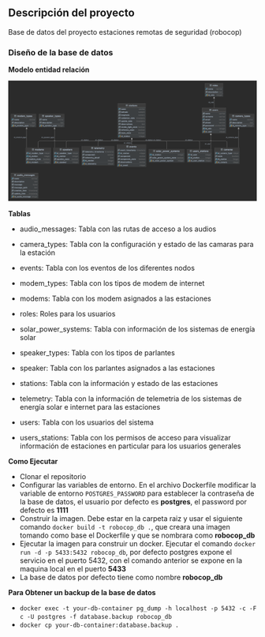 <h2>Descripción del proyecto</h2>

Base de datos del proyecto estaciones remotas de seguridad (robocop)

<h3>Diseño de la base de datos</h3>

**Modelo entidad relación**

![entidad_relacion](assets/robocop_db.png)

**Tablas**

- audio_messages: Tabla con las rutas de acceso a los audios

- camera_types: Tabla con la configuración y estado de las camaras para la estación

- events: Tabla con los eventos de los diferentes nodos

- modem_types:  Tabla con los tipos de modem de internet

- modems: Tabla con los modem asignados a las estaciones

- roles: Roles para los usuarios

- solar_power_systems: Tabla con información de los sistemas de energía solar

- speaker_types: Tabla con los tipos de parlantes

- speaker: Tabla con los parlantes asignados a las estaciones

- stations: Tabla con la información y estado de las estaciones

- telemetry: Tabla con la información de telemetria de los sistemas de energía solar e internet para las estaciones

- users: Tabla con los usuarios del sistema

- users_stations: Tabla con los permisos de acceso para visualizar información de estaciones en particular para los usuarios generales

**Como Ejecutar**

<ul>
<li>Clonar el repositorio</li>
<li>Configurar las variables de entorno. En el archivo Dockerfile modificar la variable de entorno <code>POSTGRES_PASSWORD</code> para establecer la contraseña de la base de datos, el usuario por defecto es <b>postgres</b>, el password por defecto es <b>1111</b></li>
<li>Construir la imagen. Debe estar en la carpeta raiz y usar el siguiente comando <code>docker build -t robocop_db .</code>, que creara una imagen tomando como base el Dockerfile y que se nombrara como <b>robocop_db</b></li>
<li>Ejecutar la imagen para construir un docker. Ejecutar el comando <code>docker run -d -p 5433:5432 robocop_db</code>, por defecto postgres expone el servicio en el puerto 5432, con el comando anterior se expone en la maquina local en el puerto <b>5433</b></li>
<li>La base de datos por defecto tiene como nombre <b>robocop_db</b></li>
</ul>

**Para Obtener un backup de la base de datos**
<ul>
<li><code>docker exec -t your-db-container pg_dump -h localhost -p 5432 -c -F c -U postgres -f database.backup robocop_db</code></li>
<li><code>docker cp your-db-container:database.backup .</code></li>
</ul>
